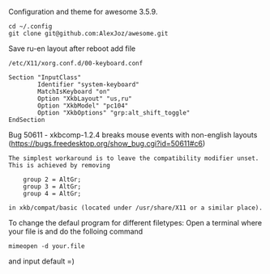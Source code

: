 Configuration and theme for awesome 3.5.9.

```
cd ~/.config
git clone git@github.com:AlexJoz/awesome.git
```

Save ru-en layout after reboot add file
```
/etc/X11/xorg.conf.d/00-keyboard.conf

Section "InputClass"
        Identifier "system-keyboard"
        MatchIsKeyboard "on"
        Option "XkbLayout" "us,ru"
        Option "XkbModel" "pc104"
        Option "XkbOptions" "grp:alt_shift_toggle"
EndSection

```
Bug 50611 - xkbcomp-1.2.4 breaks mouse events with non-english layouts (https://bugs.freedesktop.org/show_bug.cgi?id=50611#c6)

```
The simplest workaround is to leave the compatibility modifier unset.  This is achieved by removing

    group 2 = AltGr;
    group 3 = AltGr;
    group 4 = AltGr;

in xkb/compat/basic (located under /usr/share/X11 or a similar place).
```
To change the defaul program for different filetypes:
Open a terminal where your file is and do the folloing command

```
mimeopen -d your.file
```

and input default =)